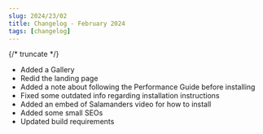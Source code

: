 ```yaml
---
slug: 2024/23/02
title: Changelog - February 2024
tags: [changelog]
---
```


{/* truncate */}

* Added a Gallery
* Redid the landing page
* Added a note about following the Performance Guide before installing
* Fixed some outdated info regarding installation instructions
* Added an embed of Salamanders video for how to install
* Added some small SEOs
* Updated build requirements
